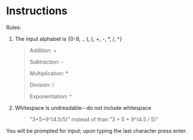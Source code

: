 # Instructions
Rules:

1. The input alphabet is {0-9, ., (, ), +, -, *, /, ^}

	> Addition: +
	>
	> Subtraction: -
	>
	> Multiplication: *
	>
	> Division: /
	>
	> Exponentiation: ^

2. Whitespace is undreadable--do not include whitespace

	> "3+5+9^(4.5/5)" instead of than "3 + 5 + 9^(4.5 / 5)"

You will be prompted for input; upon typing the last character press enter.
